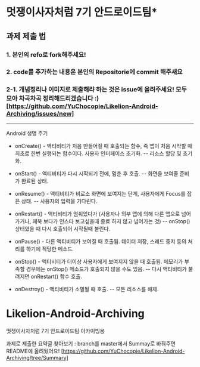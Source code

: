 # 멋쟁이사자처럼 7기 안드로이드팀* 

## 과제 제출 법
### 1. 본인의 refo로 fork해주세요!
### 2. code를 추가하는 내용은 본인의 Repositorie에 commit 해주새요
### 2-1. 개념정리나 이미지로 제출해랴 하는 것은 issue에 올려주세요! 모두 모아 차곡차곡 정리해드리겠습니다 :) [https://github.com/YuChocopie/Likelion-Android-Archiving/issues/new]
  
    
    
   
-------------------------------------------------------------------------------------------------------
Android 생명 주기
- onCreate() - 액티비티가 처음 만들어질 때 호출되는 함수, 즉 앱이 처음 시작할 때 최초로 한번 실행되는 함수이다.  사용자 인터페이스 초기화.
-- 리소스 할당 및 초기화.

- onStart() - 액티비티가 다시 시작되기 전에, 멈춘 후 호출. 
-- 화면을 보여줄 준비가 완료된 상태.

- onResume() - 액티비티가 비로소 화면에 보여지는 단계, 사용자에게 Focus를 잡은 상태. 
-- 사용자의 입력을 기다린다.

- onRestart() - 액티비티가 멈춰있다가 (사용자나 외부 앱에 의해 다른 앱으로 넘어가거나, 페북 보다가 인스타 보고싶을때 종료 하지 않고 넘어가는 것) 
-- onStop() 상태였을 때 다시 호출되어 시작될때 불린다.

- onPause() - 다른 액티비티가 보여질 때 호출됨. 데이터 저장, 스레드 중지 등의 처리를 하기에 적당한 메소드.

- onStop() - 액티비티가 더이상 사용자에게 보여지지 않을 때 호출됨. 메모리가 부족할 경우에는 onStop() 메소드가 호출되지 않을 수도 있음.
-- 다시 액티비티가 불려지면 onRestart() 함수 호출.

- onDestroy() - 액티비티가 소멸될 때 호출. 
-- 모든 리소스를 해제.

# Likelion-Android-Archiving

멋쟁이사자처럼 7기 안드로이드팀 아카이빙용 

과제로 제출한 요약글 찾아보기 : branch를 master에서 Summay로 바꿔주면 README에 올려뒀어요!
[https://github.com/YuChocopie/Likelion-Android-Archiving/tree/Summary]
